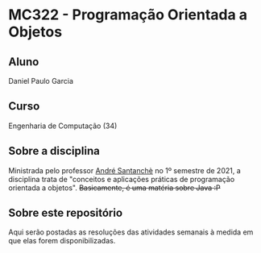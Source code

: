 # MC322 - Programação Orientada a Objetos

## Aluno
Daniel Paulo Garcia

## Curso
Engenharia de Computação (34)

## Sobre a disciplina

Ministrada pelo professor [André Santanchè](https://github.com/santanche) no 1º semestre de 2021, a disciplina trata de "conceitos e aplicações práticas de programação orientada a objetos". ~~Basicamente, é uma matéria sobre Java :P~~

## Sobre este repositório

Aqui serão postadas as resoluções das atividades semanais à medida em que elas forem disponibilizadas.
